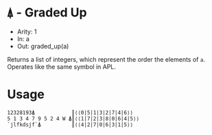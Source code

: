 # `⍋` - Graded Up

- Arity: 1
- In: a
- Out: graded_up(a)

Returns a list of integers, which represent the order the elements of `a`. Operates like the same symbol in APL.

# Usage
```
12328193⍋            ║⟨⟨0|5|1|3|2|7|4|6⟩⟩
5 1 3 4 7 9 5 2 4 W ⍋║⟨⟨1|7|2|3|8|0|6|4|5⟩⟩
`jlfkdsjf`⍋          ║⟨⟨4|2|7|0|6|3|1|5⟩⟩
```
